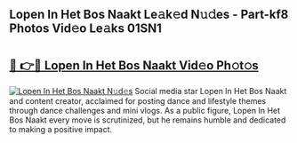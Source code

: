 ## Lopen In Het Bos Naakt Le𝚊k𝚎d N𝚞𝚍es - Part-kf8 Photos Vid𝚎o Le𝚊ks 01SN1

# <h2><a href="http://fb6rgiw.evod.top/?m=Lopen+In+Het+Bos+Naakt">🔗 👉🔴 Lopen In Het Bos Naakt Vid𝚎o Ph𝚘t𝚘s</a></h2>

[![Lopen In Het Bos Naakt N𝚞d𝚎s](https://i.imgur.com/8V9OHl7.gif)](http://fb6rgiw.evod.top/?m=Lopen+In+Het+Bos+Naakt)
Social media star Lopen In Het Bos Naakt and content creator, acclaimed for posting dance and lifestyle themes through dance challenges and mini vlogs. As a public figure, Lopen In Het Bos Naakt every move is scrutinized, but he remains humble and dedicated to making a positive impact. 
